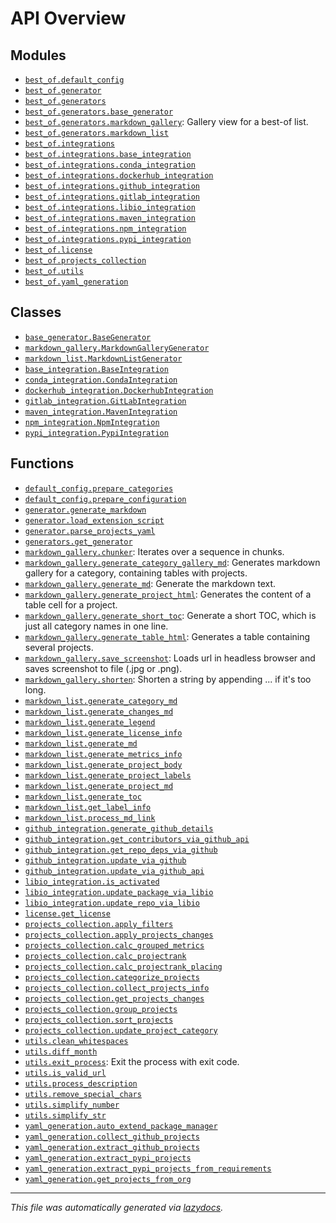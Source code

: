 <!-- markdownlint-disable -->

# API Overview

## Modules

- [`best_of.default_config`](./best_of.default_config.md#module-best_ofdefault_config)
- [`best_of.generator`](./best_of.generator.md#module-best_ofgenerator)
- [`best_of.generators`](./best_of.generators.md#module-best_ofgenerators)
- [`best_of.generators.base_generator`](./best_of.generators.base_generator.md#module-best_ofgeneratorsbase_generator)
- [`best_of.generators.markdown_gallery`](./best_of.generators.markdown_gallery.md#module-best_ofgeneratorsmarkdown_gallery): Gallery view for a best-of list.
- [`best_of.generators.markdown_list`](./best_of.generators.markdown_list.md#module-best_ofgeneratorsmarkdown_list)
- [`best_of.integrations`](./best_of.integrations.md#module-best_ofintegrations)
- [`best_of.integrations.base_integration`](./best_of.integrations.base_integration.md#module-best_ofintegrationsbase_integration)
- [`best_of.integrations.conda_integration`](./best_of.integrations.conda_integration.md#module-best_ofintegrationsconda_integration)
- [`best_of.integrations.dockerhub_integration`](./best_of.integrations.dockerhub_integration.md#module-best_ofintegrationsdockerhub_integration)
- [`best_of.integrations.github_integration`](./best_of.integrations.github_integration.md#module-best_ofintegrationsgithub_integration)
- [`best_of.integrations.gitlab_integration`](./best_of.integrations.gitlab_integration.md#module-best_ofintegrationsgitlab_integration)
- [`best_of.integrations.libio_integration`](./best_of.integrations.libio_integration.md#module-best_ofintegrationslibio_integration)
- [`best_of.integrations.maven_integration`](./best_of.integrations.maven_integration.md#module-best_ofintegrationsmaven_integration)
- [`best_of.integrations.npm_integration`](./best_of.integrations.npm_integration.md#module-best_ofintegrationsnpm_integration)
- [`best_of.integrations.pypi_integration`](./best_of.integrations.pypi_integration.md#module-best_ofintegrationspypi_integration)
- [`best_of.license`](./best_of.license.md#module-best_oflicense)
- [`best_of.projects_collection`](./best_of.projects_collection.md#module-best_ofprojects_collection)
- [`best_of.utils`](./best_of.utils.md#module-best_ofutils)
- [`best_of.yaml_generation`](./best_of.yaml_generation.md#module-best_ofyaml_generation)

## Classes

- [`base_generator.BaseGenerator`](./best_of.generators.base_generator.md#class-basegenerator)
- [`markdown_gallery.MarkdownGalleryGenerator`](./best_of.generators.markdown_gallery.md#class-markdowngallerygenerator)
- [`markdown_list.MarkdownListGenerator`](./best_of.generators.markdown_list.md#class-markdownlistgenerator)
- [`base_integration.BaseIntegration`](./best_of.integrations.base_integration.md#class-baseintegration)
- [`conda_integration.CondaIntegration`](./best_of.integrations.conda_integration.md#class-condaintegration)
- [`dockerhub_integration.DockerhubIntegration`](./best_of.integrations.dockerhub_integration.md#class-dockerhubintegration)
- [`gitlab_integration.GitLabIntegration`](./best_of.integrations.gitlab_integration.md#class-gitlabintegration)
- [`maven_integration.MavenIntegration`](./best_of.integrations.maven_integration.md#class-mavenintegration)
- [`npm_integration.NpmIntegration`](./best_of.integrations.npm_integration.md#class-npmintegration)
- [`pypi_integration.PypiIntegration`](./best_of.integrations.pypi_integration.md#class-pypiintegration)

## Functions

- [`default_config.prepare_categories`](./best_of.default_config.md#function-prepare_categories)
- [`default_config.prepare_configuration`](./best_of.default_config.md#function-prepare_configuration)
- [`generator.generate_markdown`](./best_of.generator.md#function-generate_markdown)
- [`generator.load_extension_script`](./best_of.generator.md#function-load_extension_script)
- [`generator.parse_projects_yaml`](./best_of.generator.md#function-parse_projects_yaml)
- [`generators.get_generator`](./best_of.generators.md#function-get_generator)
- [`markdown_gallery.chunker`](./best_of.generators.markdown_gallery.md#function-chunker): Iterates over a sequence in chunks.
- [`markdown_gallery.generate_category_gallery_md`](./best_of.generators.markdown_gallery.md#function-generate_category_gallery_md): Generates markdown gallery for a category, containing tables with projects.
- [`markdown_gallery.generate_md`](./best_of.generators.markdown_gallery.md#function-generate_md): Generate the markdown text.
- [`markdown_gallery.generate_project_html`](./best_of.generators.markdown_gallery.md#function-generate_project_html): Generates the content of a table cell for a project.
- [`markdown_gallery.generate_short_toc`](./best_of.generators.markdown_gallery.md#function-generate_short_toc): Generate a short TOC, which is just all category names in one line.
- [`markdown_gallery.generate_table_html`](./best_of.generators.markdown_gallery.md#function-generate_table_html): Generates a table containing several projects.
- [`markdown_gallery.save_screenshot`](./best_of.generators.markdown_gallery.md#function-save_screenshot): Loads url in headless browser and saves screenshot to file (.jpg or .png).
- [`markdown_gallery.shorten`](./best_of.generators.markdown_gallery.md#function-shorten): Shorten a string by appending ... if it's too long.
- [`markdown_list.generate_category_md`](./best_of.generators.markdown_list.md#function-generate_category_md)
- [`markdown_list.generate_changes_md`](./best_of.generators.markdown_list.md#function-generate_changes_md)
- [`markdown_list.generate_legend`](./best_of.generators.markdown_list.md#function-generate_legend)
- [`markdown_list.generate_license_info`](./best_of.generators.markdown_list.md#function-generate_license_info)
- [`markdown_list.generate_md`](./best_of.generators.markdown_list.md#function-generate_md)
- [`markdown_list.generate_metrics_info`](./best_of.generators.markdown_list.md#function-generate_metrics_info)
- [`markdown_list.generate_project_body`](./best_of.generators.markdown_list.md#function-generate_project_body)
- [`markdown_list.generate_project_labels`](./best_of.generators.markdown_list.md#function-generate_project_labels)
- [`markdown_list.generate_project_md`](./best_of.generators.markdown_list.md#function-generate_project_md)
- [`markdown_list.generate_toc`](./best_of.generators.markdown_list.md#function-generate_toc)
- [`markdown_list.get_label_info`](./best_of.generators.markdown_list.md#function-get_label_info)
- [`markdown_list.process_md_link`](./best_of.generators.markdown_list.md#function-process_md_link)
- [`github_integration.generate_github_details`](./best_of.integrations.github_integration.md#function-generate_github_details)
- [`github_integration.get_contributors_via_github_api`](./best_of.integrations.github_integration.md#function-get_contributors_via_github_api)
- [`github_integration.get_repo_deps_via_github`](./best_of.integrations.github_integration.md#function-get_repo_deps_via_github)
- [`github_integration.update_via_github`](./best_of.integrations.github_integration.md#function-update_via_github)
- [`github_integration.update_via_github_api`](./best_of.integrations.github_integration.md#function-update_via_github_api)
- [`libio_integration.is_activated`](./best_of.integrations.libio_integration.md#function-is_activated)
- [`libio_integration.update_package_via_libio`](./best_of.integrations.libio_integration.md#function-update_package_via_libio)
- [`libio_integration.update_repo_via_libio`](./best_of.integrations.libio_integration.md#function-update_repo_via_libio)
- [`license.get_license`](./best_of.license.md#function-get_license)
- [`projects_collection.apply_filters`](./best_of.projects_collection.md#function-apply_filters)
- [`projects_collection.apply_projects_changes`](./best_of.projects_collection.md#function-apply_projects_changes)
- [`projects_collection.calc_grouped_metrics`](./best_of.projects_collection.md#function-calc_grouped_metrics)
- [`projects_collection.calc_projectrank`](./best_of.projects_collection.md#function-calc_projectrank)
- [`projects_collection.calc_projectrank_placing`](./best_of.projects_collection.md#function-calc_projectrank_placing)
- [`projects_collection.categorize_projects`](./best_of.projects_collection.md#function-categorize_projects)
- [`projects_collection.collect_projects_info`](./best_of.projects_collection.md#function-collect_projects_info)
- [`projects_collection.get_projects_changes`](./best_of.projects_collection.md#function-get_projects_changes)
- [`projects_collection.group_projects`](./best_of.projects_collection.md#function-group_projects)
- [`projects_collection.sort_projects`](./best_of.projects_collection.md#function-sort_projects)
- [`projects_collection.update_project_category`](./best_of.projects_collection.md#function-update_project_category)
- [`utils.clean_whitespaces`](./best_of.utils.md#function-clean_whitespaces)
- [`utils.diff_month`](./best_of.utils.md#function-diff_month)
- [`utils.exit_process`](./best_of.utils.md#function-exit_process): Exit the process with exit code.
- [`utils.is_valid_url`](./best_of.utils.md#function-is_valid_url)
- [`utils.process_description`](./best_of.utils.md#function-process_description)
- [`utils.remove_special_chars`](./best_of.utils.md#function-remove_special_chars)
- [`utils.simplify_number`](./best_of.utils.md#function-simplify_number)
- [`utils.simplify_str`](./best_of.utils.md#function-simplify_str)
- [`yaml_generation.auto_extend_package_manager`](./best_of.yaml_generation.md#function-auto_extend_package_manager)
- [`yaml_generation.collect_github_projects`](./best_of.yaml_generation.md#function-collect_github_projects)
- [`yaml_generation.extract_github_projects`](./best_of.yaml_generation.md#function-extract_github_projects)
- [`yaml_generation.extract_pypi_projects`](./best_of.yaml_generation.md#function-extract_pypi_projects)
- [`yaml_generation.extract_pypi_projects_from_requirements`](./best_of.yaml_generation.md#function-extract_pypi_projects_from_requirements)
- [`yaml_generation.get_projects_from_org`](./best_of.yaml_generation.md#function-get_projects_from_org)


---

_This file was automatically generated via [lazydocs](https://github.com/ml-tooling/lazydocs)._
